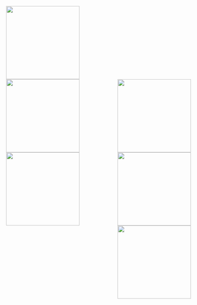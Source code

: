 <img align="center" width="200" height="200" src="https://user-images.githubusercontent.com/74868970/112364272-5889b880-8cfc-11eb-9e93-99a7190f4bcf.jpg">
&nbsp;<br/>
<img align="left" width="200" height="200" src="https://user-images.githubusercontent.com/74868970/112367308-c2579180-8cff-11eb-95e5-bc8995e1fe8d.png">&nbsp;
<img align="right" width="200" height="200" src="https://user-images.githubusercontent.com/74868970/112367317-c4215500-8cff-11eb-97df-8e9b5617b136.png">&nbsp;
<img align="left" width="200" height="200" src="https://user-images.githubusercontent.com/74868970/112367331-c5eb1880-8cff-11eb-9bc7-8e39161d1211.png">&nbsp;
<img align="right" width="200" height="200" src="https://user-images.githubusercontent.com/74868970/112367295-bf5ca100-8cff-11eb-9e2a-c6ebcbeb4f92.png">&nbsp;
<img align="right" width="200" height="200" src="https://user-images.githubusercontent.com/74868970/112367300-c1266480-8cff-11eb-975f-1878847b0318.png">&nbsp;
